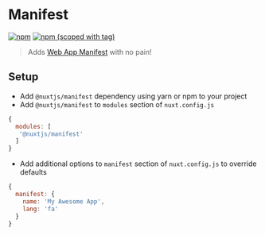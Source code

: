 # Manifest
[![npm](https://img.shields.io/npm/dt/@nuxtjs/manifest.svg?style=flat-square)](https://github.com/nuxt/modules/tree/master/modules/manifest)
[![npm (scoped with tag)](https://img.shields.io/npm/v/@nuxtjs/manifest/latest.svg?style=flat-square)](https://github.com/nuxt/modules/tree/master/modules/manifest)

> Adds [Web App Manifest](https://developer.mozilla.org/en-US/docs/Web/Manifest) with no pain!

## Setup
- Add `@nuxtjs/manifest` dependency using yarn or npm to your project
- Add `@nuxtjs/manifest` to `modules` section of `nuxt.config.js`
```js
{
  modules: [
   '@nuxtjs/manifest'
  ]
}
````
- Add additional options to `manifest` section of `nuxt.config.js` to override defaults
```js
{
  manifest: {
    name: 'My Awesome App',
    lang: 'fa'
  }
}
```
